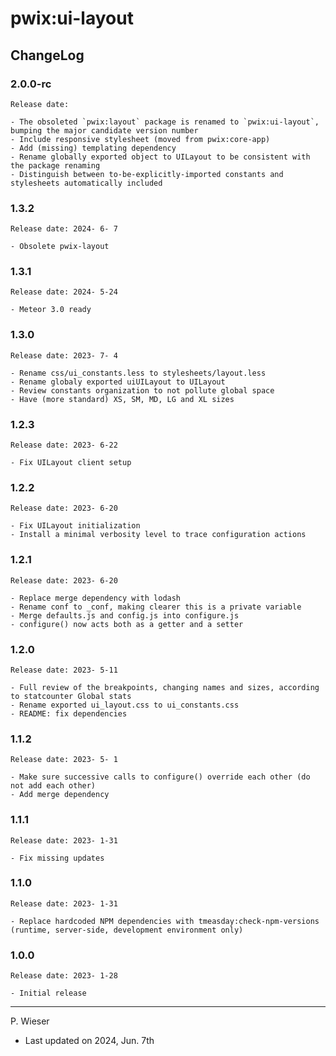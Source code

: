 # pwix:ui-layout

## ChangeLog

### 2.0.0-rc

    Release date: 

    - The obsoleted `pwix:layout` package is renamed to `pwix:ui-layout`, bumping the major candidate version number
    - Include responsive stylesheet (moved from pwix:core-app)
    - Add (missing) templating dependency
    - Rename globally exported object to UILayout to be consistent with the package renaming
    - Distinguish between to-be-explicitly-imported constants and stylesheets automatically included

### 1.3.2

    Release date: 2024- 6- 7

    - Obsolete pwix-layout

### 1.3.1

    Release date: 2024- 5-24

    - Meteor 3.0 ready

### 1.3.0

    Release date: 2023- 7- 4

    - Rename css/ui_constants.less to stylesheets/layout.less
    - Rename globaly exported uiUILayout to UILayout
    - Review constants organization to not pollute global space
    - Have (more standard) XS, SM, MD, LG and XL sizes

### 1.2.3

    Release date: 2023- 6-22

    - Fix UILayout client setup

### 1.2.2

    Release date: 2023- 6-20

    - Fix UILayout initialization
    - Install a minimal verbosity level to trace configuration actions

### 1.2.1

    Release date: 2023- 6-20

    - Replace merge dependency with lodash
    - Rename conf to _conf, making clearer this is a private variable
    - Merge defaults.js and config.js into configure.js
    - configure() now acts both as a getter and a setter

### 1.2.0

    Release date: 2023- 5-11

    - Full review of the breakpoints, changing names and sizes, according to statcounter Global stats
    - Rename exported ui_layout.css to ui_constants.css
    - README: fix dependencies

### 1.1.2

    Release date: 2023- 5- 1

    - Make sure successive calls to configure() override each other (do not add each other)
    - Add merge dependency

### 1.1.1

    Release date: 2023- 1-31

    - Fix missing updates

### 1.1.0

    Release date: 2023- 1-31

    - Replace hardcoded NPM dependencies with tmeasday:check-npm-versions (runtime, server-side, development environment only)

### 1.0.0

    Release date: 2023- 1-28

    - Initial release

---
P. Wieser
- Last updated on 2024, Jun. 7th
